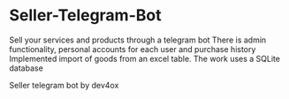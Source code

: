 # Seller-Telegram-Bot
Sell ​​your services and products through a telegram bot
There is admin functionality, personal accounts for each user and purchase history
Implemented import of goods from an excel table. The work uses a SQLite database

Seller telegram bot by dev4ox
